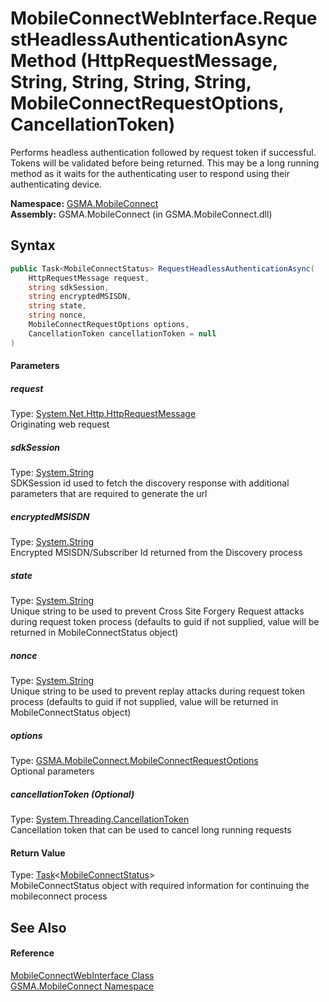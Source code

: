 MobileConnectWebInterface.RequestHeadlessAuthenticationAsync Method (HttpRequestMessage, String, String, String, String, MobileConnectRequestOptions, CancellationToken)
========================================================================================================================================================================
Performs headless authentication followed by request token if successful. Tokens will be validated before being returned. This may be a long running method as it waits for the authenticating user to respond using their authenticating device.

**Namespace:** [GSMA.MobileConnect][1]  
**Assembly:** GSMA.MobileConnect (in GSMA.MobileConnect.dll)

Syntax
------

```csharp
public Task<MobileConnectStatus> RequestHeadlessAuthenticationAsync(
	HttpRequestMessage request,
	string sdkSession,
	string encryptedMSISDN,
	string state,
	string nonce,
	MobileConnectRequestOptions options,
	CancellationToken cancellationToken = null
)
```

#### Parameters

##### *request*
Type: [System.Net.Http.HttpRequestMessage][2]  
Originating web request

##### *sdkSession*
Type: [System.String][3]  
SDKSession id used to fetch the discovery response with additional parameters that are required to generate the url

##### *encryptedMSISDN*
Type: [System.String][3]  
Encrypted MSISDN/Subscriber Id returned from the Discovery process

##### *state*
Type: [System.String][3]  
Unique string to be used to prevent Cross Site Forgery Request attacks during request token process (defaults to guid if not supplied, value will be returned in MobileConnectStatus object)

##### *nonce*
Type: [System.String][3]  
Unique string to be used to prevent replay attacks during request token process (defaults to guid if not supplied, value will be returned in MobileConnectStatus object)

##### *options*
Type: [GSMA.MobileConnect.MobileConnectRequestOptions][4]  
Optional parameters

##### *cancellationToken* (Optional)
Type: [System.Threading.CancellationToken][5]  
Cancellation token that can be used to cancel long running requests

#### Return Value
Type: [Task][6]&lt;[MobileConnectStatus][7]>  
MobileConnectStatus object with required information for continuing the mobileconnect process

See Also
--------

#### Reference
[MobileConnectWebInterface Class][8]  
[GSMA.MobileConnect Namespace][1]  

[1]: ../README.md
[2]: http://msdn.microsoft.com/en-us/library/hh159020
[3]: http://msdn.microsoft.com/en-us/library/s1wwdcbf
[4]: ../MobileConnectRequestOptions/README.md
[5]: http://msdn.microsoft.com/en-us/library/dd384802
[6]: http://msdn.microsoft.com/en-us/library/dd321424
[7]: ../MobileConnectStatus/README.md
[8]: README.md
[9]: ../../_icons/Help.png